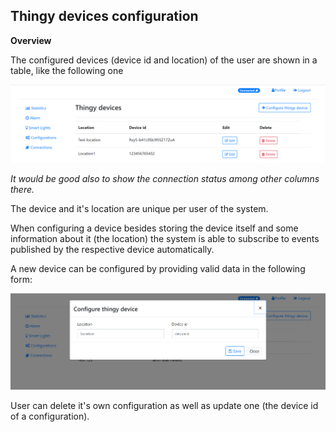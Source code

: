 ## Thingy devices configuration
**Overview**

The configured devices (device id and location) of the user are shown in a table, like the following one

![Alt text](./Show%20thingy%20devices%20table.PNG)

_It would be good also to show the connection status among other columns there._
 
The device and it's location are unique per user of the system.

When configuring a device besides storing the device itself and some information about it (the location)
the system is able to subscribe to events published by the respective device automatically.

A new device can be configured by providing valid data in the following form:

![Alt text](./Configure%20new%20device.PNG)

User can delete it's own configuration as well as update one (the device id of a configuration).
